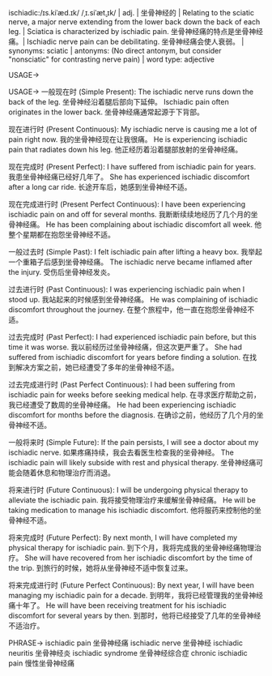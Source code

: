 ischiadic:/ɪs.kiˈæd.ɪk/ /ˌɪ.siˈæt̬.ɪk/ | adj. | 坐骨神经的 | Relating to the sciatic nerve, a major nerve extending from the lower back down the back of each leg. |  Sciatica is characterized by ischiadic pain. 坐骨神经痛的特点是坐骨神经痛。|  Ischiadic nerve pain can be debilitating. 坐骨神经痛会使人衰弱。 | synonyms: sciatic | antonyms:  (No direct antonym, but consider "nonsciatic" for contrasting nerve pain) | word type: adjective

USAGE->

USAGE->
一般现在时 (Simple Present):
The ischiadic nerve runs down the back of the leg. 坐骨神经沿着腿后部向下延伸。
Ischiadic pain often originates in the lower back. 坐骨神经痛通常起源于下背部。


现在进行时 (Present Continuous):
My ischiadic nerve is causing me a lot of pain right now. 我的坐骨神经现在让我很痛。
He is experiencing ischiadic pain that radiates down his leg. 他正经历着沿着腿部放射的坐骨神经痛。


现在完成时 (Present Perfect):
I have suffered from ischiadic pain for years. 我患坐骨神经痛已经好几年了。
She has experienced ischiadic discomfort after a long car ride. 长途开车后，她感到坐骨神经不适。


现在完成进行时 (Present Perfect Continuous):
I have been experiencing ischiadic pain on and off for several months. 我断断续续地经历了几个月的坐骨神经痛。
He has been complaining about ischiadic discomfort all week. 他整个星期都在抱怨坐骨神经不适。


一般过去时 (Simple Past):
I felt ischiadic pain after lifting a heavy box. 我举起一个重箱子后感到坐骨神经痛。
The ischiadic nerve became inflamed after the injury. 受伤后坐骨神经发炎。


过去进行时 (Past Continuous):
I was experiencing ischiadic pain when I stood up. 我站起来的时候感到坐骨神经痛。
He was complaining of ischiadic discomfort throughout the journey. 在整个旅程中，他一直在抱怨坐骨神经不适。


过去完成时 (Past Perfect):
I had experienced ischiadic pain before, but this time it was worse. 我以前经历过坐骨神经痛，但这次更严重了。
She had suffered from ischiadic discomfort for years before finding a solution. 在找到解决方案之前，她已经遭受了多年的坐骨神经不适。


过去完成进行时 (Past Perfect Continuous):
I had been suffering from ischiadic pain for weeks before seeking medical help. 在寻求医疗帮助之前，我已经遭受了数周的坐骨神经痛。
He had been experiencing ischiadic discomfort for months before the diagnosis. 在确诊之前，他经历了几个月的坐骨神经不适。


一般将来时 (Simple Future):
If the pain persists, I will see a doctor about my ischiadic nerve. 如果疼痛持续，我会去看医生检查我的坐骨神经。
The ischiadic pain will likely subside with rest and physical therapy. 坐骨神经痛可能会随着休息和物理治疗而消退。


将来进行时 (Future Continuous):
I will be undergoing physical therapy to alleviate the ischiadic pain. 我将接受物理治疗来缓解坐骨神经痛。
He will be taking medication to manage his ischiadic discomfort. 他将服药来控制他的坐骨神经不适。


将来完成时 (Future Perfect):
By next month, I will have completed my physical therapy for ischiadic pain. 到下个月，我将完成我的坐骨神经痛物理治疗。
She will have recovered from her ischiadic discomfort by the time of the trip. 到旅行的时候，她将从坐骨神经不适中恢复过来。


将来完成进行时 (Future Perfect Continuous):
By next year, I will have been managing my ischiadic pain for a decade. 到明年，我将已经管理我的坐骨神经痛十年了。
He will have been receiving treatment for his ischiadic discomfort for several years by then. 到那时，他将已经接受了几年的坐骨神经不适治疗。


PHRASE->
ischiadic pain 坐骨神经痛
ischiadic nerve 坐骨神经
ischiadic neuritis 坐骨神经炎
ischiadic syndrome 坐骨神经综合症
chronic ischiadic pain 慢性坐骨神经痛
